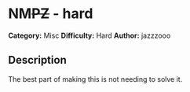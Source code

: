 # NM~~PZ~~ - hard
**Category:** Misc
**Difficulty:** Hard
**Author:** jazzzooo

## Description

The best part of making this is not needing to solve it.

